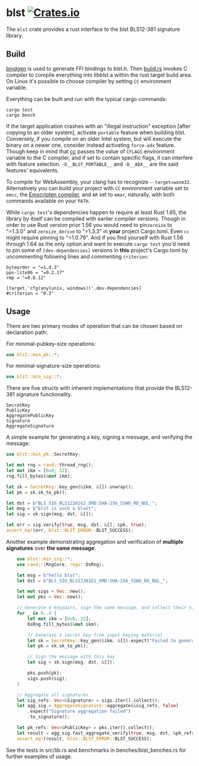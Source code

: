 # blst [![Crates.io](https://img.shields.io/crates/v/blst.svg)](https://crates.io/crates/blst)

The `blst` crate provides a rust interface to the blst BLS12-381 signature library.

## Build
[bindgen](https://github.com/rust-lang/rust-bindgen) is used to generate FFI bindings to blst.h. Then [build.rs](https://github.com/supranational/blst/blob/master/bindings/rust/build.rs) invokes C compiler to compile everything into libblst.a within the rust target build area. On Linux it's possible to choose compiler by setting `CC` environment variable.

Everything can be built and run with the typical cargo commands:

```
cargo test
cargo bench
```

If the target application crashes with an "illegal instruction" exception [after copying to an older system], activate `portable` feature when building blst. Conversely, if you compile on an older Intel system, but will execute the binary on a newer one, consider instead activating <nobr>`force-adx`</nobr> feature. Though keep in mind that [cc](https://crates.io/crates/cc) passes the value of `CFLAGS` environment variable to the C compiler, and if set to contain specific flags, it can interfere with feature selection. <nobr>`-D__BLST_PORTABLE__`</nobr> and <nobr>`-D__ADX__`</nobr> are the said features' equivalents.

To compile for WebAssembly, your clang has to recognize `--target=wasm32`. Alternatively you can build your project with `CC` environment variable set to `emcc`, the [Emscripten compiler](https://emscripten.org), and `AR` set to `emar`, naturally, with both commands available on your `PATH`.

While `cargo test`'s dependencies happen to require at least Rust 1.65, the library by itself can be compiled with earlier compiler versions. Though in order to use Rust version prior 1.56 you would need to pin`zeroize` to "=1.3.0" and `zeroize_derive` to "=1.3.3" in **your** project Cargo.toml. Even `cc` might require pinning to "=1.0.79". And if you find yourself with Rust 1.56 through 1.64 as the only option and want to execute `cargo test` you'd need to pin some of `[dev-dependencies]` versions in **this** project's Cargo.toml by uncommenting following lines and commenting `criterion`:

```
byteorder = "=1.4.3"
ppv-lite86 = "=0.2.17"
rmp = "=0.8.12"

[target.'cfg(any(unix, windows))'.dev-dependencies]
#criterion = "0.3"
```

## Usage
There are two primary modes of operation that can be chosen based on declaration path:

For minimal-pubkey-size operations:
```rust
use blst::min_pk::*;
```

For minimal-signature-size operations:
```rust
use blst::min_sig::*;
```

There are five structs with inherent implementations that provide the BLS12-381 signature functionality.
```
SecretKey
PublicKey
AggregatePublicKey
Signature
AggregateSignature
```

A simple example for generating a key, signing a message, and verifying the message:
```rust
use blst::min_pk::SecretKey;

let mut rng = rand::thread_rng();
let mut ikm = [0u8; 32];
rng.fill_bytes(&mut ikm);

let sk = SecretKey::key_gen(&ikm, &[]).unwrap();
let pk = sk.sk_to_pk();

let dst = b"BLS_SIG_BLS12381G2_XMD:SHA-256_SSWU_RO_NUL_";
let msg = b"blst is such a blast";
let sig = sk.sign(msg, dst, &[]);

let err = sig.verify(true, msg, dst, &[], &pk, true);
assert_eq!(err, blst::BLST_ERROR::BLST_SUCCESS);
```

Another example demonstrating aggregation and verification of **multiple signatures** over **the same message**:
```rust
    use blst::min_sig::*;
    use rand::{RngCore, rngs::OsRng};

    let msg = b"hello blst";
    let dst = b"BLS_SIG_BLS12381G1_XMD:SHA-256_SSWU_RO_NUL_";

    let mut sigs = Vec::new();
    let mut pks = Vec::new();

    // Generate 4 keypairs, sign the same message, and collect their signatures and public keys
    for _ in 0..4 {
        let mut ikm = [0u8; 32];
        OsRng.fill_bytes(&mut ikm);

        // Generate a secret key from input keying material
        let sk = SecretKey::key_gen(&ikm, &[]).expect("Failed to generate secret key");
        let pk = sk.sk_to_pk();

        // Sign the message with this key
        let sig = sk.sign(msg, dst, &[]);

        pks.push(pk);
        sigs.push(sig);
    }

    // Aggregate all signatures
    let sig_refs: Vec<&Signature> = sigs.iter().collect();
    let agg_sig = AggregateSignature::aggregate(&sig_refs, false)
        .expect("Signature aggregation failed")
        .to_signature();

    let pk_refs: Vec<&PublicKey> = pks.iter().collect();
    let result = agg_sig.fast_aggregate_verify(true, msg, dst, &pk_refs);
    assert_eq!(result, blst::BLST_ERROR::BLST_SUCCESS);
```

See the tests in src/lib.rs and benchmarks in benches/blst_benches.rs for further examples of usage.
